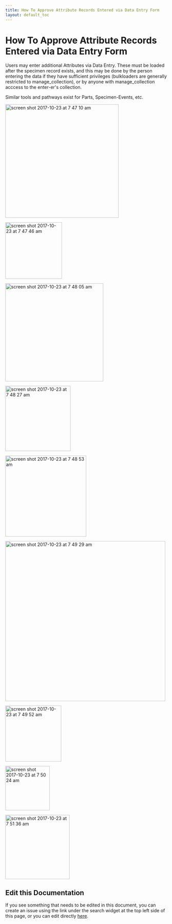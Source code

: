 ```yaml
---
title: How To Approve Attribute Records Entered via Data Entry Form
layout: default_toc
---
```


# How To Approve Attribute Records Entered via Data Entry Form

Users may enter additional Attributes via Data Entry. These must be loaded after the specimen record exists, and this may be done
by the person entering the data if they have sufficient privileges (bulkloaders are generally restricted to manage_collection),
or by anyone with manage_collection acccess to the enter-er's collection.

<p>

Similar tools and pathways exist for Parts, Specimen-Events, etc.

<p>

<img width="353" alt="screen shot 2017-10-23 at 7 47 10 am" src="https://user-images.githubusercontent.com/5720791/31895583-6cb9ffae-b7c6-11e7-9c98-e6d3be4c3cfd.png">

<p>
<img width="176" alt="screen shot 2017-10-23 at 7 47 46 am" src="https://user-images.githubusercontent.com/5720791/31895606-7c15ef58-b7c6-11e7-964a-e5fd32bf1e58.png">

<p>

<img width="305" alt="screen shot 2017-10-23 at 7 48 05 am" src="https://user-images.githubusercontent.com/5720791/31895892-3bb7d4e8-b7c7-11e7-8765-c5b6c0e781b6.png">

<p>

<img width="203" alt="screen shot 2017-10-23 at 7 48 27 am" src="https://user-images.githubusercontent.com/5720791/31895648-9abe687c-b7c6-11e7-810b-aad4be09b2cd.png">

<p>
<img width="252" alt="screen shot 2017-10-23 at 7 48 53 am" src="https://user-images.githubusercontent.com/5720791/31895661-a5d40014-b7c6-11e7-8396-9f75625b58d0.png">

<p>
<img width="498" alt="screen shot 2017-10-23 at 7 49 29 am" src="https://user-images.githubusercontent.com/5720791/31895694-bc9fdc14-b7c6-11e7-9334-b98f093f7d1c.png">

<p>
<img width="174" alt="screen shot 2017-10-23 at 7 49 52 am" src="https://user-images.githubusercontent.com/5720791/31895718-c972e210-b7c6-11e7-80b0-e430fbb47f88.png">

<p>
<img width="138" alt="screen shot 2017-10-23 at 7 50 24 am" src="https://user-images.githubusercontent.com/5720791/31895751-da3c147c-b7c6-11e7-9ae7-115eb9efe4e8.png">

<p>
<img width="200" alt="screen shot 2017-10-23 at 7 51 36 am" src="https://user-images.githubusercontent.com/5720791/31895815-06811d98-b7c7-11e7-8379-717e8bea772b.png">

<p>
  
## Edit this Documentation 

If you see something that needs to be edited in this document, you can create an issue using the link under the search widget at the top left side of this page, or you can edit directly <a href="https://github.com/ArctosDB/documentation-wiki/edit/gh-pages/_how_to/How-to-load-Data-Entry-linked-Attributes.markdown" target="_blank">here</a>.

